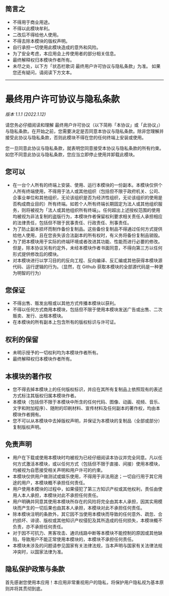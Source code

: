 ## 简言之

- 不得用于商业用途。
- 不得以此模块牟利。
- 二改后不得给他人使用。
- 不得去除本模块的版权声明。
- 自行承担一切使用此模块造成的意外和风险。
- 为了安全考虑，本应用会上传使用者的部分相关信息。
- 最终解释权归本模块作者所有。
- 未尽之处，以下方「状态栏歌词 最终用户许可协议与隐私条款」为准。
如果您还有疑问，请阅读下方文本。

---

# 最终用户许可协议与隐私条款

*版本 1.1.1 (2022.1.12)*

请您务必仔细阅读和理解 最终用户许可协议（以下简称「本协议」或「此协议」）与隐私条款。在开始之前，您需要决定是否同意本协议与隐私条款。除非您理解并接受此协议与隐私条款，否则此模块不得在您的任何终端上安装或使用。

您一旦同意此协议与隐私条款，就表明您同意接受本协议与隐私条款的所有约束。如您不同意此协议与隐私条款，您应当立即停止使用并卸载此模块。

## 您可以

- 在一台个人所有的终端上安装、使用、运行本模块的一份副本。本模块仅供个人所有终端使用，不得用于法人或其他组织（包括但不限于政府机关、公司、企事业单位和其他组织，无论该组织是否为经济性组织，无论该组织的使用是否构成商业目的）所有终端。如若个人所有终端长期固定为法人或其他组织服务，则将被视为「法人或其他组织所有终端」。任何超出上述授权范围的使用均被视为非法复制的盗版行为，本模块作者保留权利要求相关责任人承担相应的法律责任，包括但不限于民事责任、行政责任、刑事责任。
- 为了防止副本损坏而制作备份复制品。这些备份复制品不得通过任何方式提供给他人使用，且在您丧失该合法副本的所有权时，有义务将备份复制品销毁。
- 为了把本模块用于实际的终端环境或者改进其功能、性能而进行必要的修改。但是，除本协议另有约定外，未经本模块作者书面同意，不得向第三方以任何形式提供修改后的模块。
- 对本模块进行以学习目的的反向工程、反向编译、反汇编或其他获得本模块源代码、运行逻辑的行为。（显然，在 Github 获取本模块的全部源代码是一种更为明智的行为）

## 您保证

- 不得出售、贩发出租或以其他方式传播本模块以获利。
- 不得以任何方式商用本模块，包括但不限于使用本模块发送广告或出售、二次贩卖、发行、出租本模块。
- 在本模块的所有副本上包含所有的版权标识与许可证。

## 权利的保留

- 未明示授予的一切权利均为本模块作者所有。
- 最终解释权归本模块作者所有。

## 本模块的著作权

- 您不得去掉本模块上的任何版权标识，并应在其所有复制品上依照现有的表述方式标注其版权归属本模块作者。
- 本模块（包括但不限于本模块中所含的任何代码、图像、动画、视频、音乐、文字和附加程序）、随附的印刷材料、宣传材料及任何副本的著作权，均由本模块作者拥有。
- 您不可以从本模块中去掉版权声明，并保证为本模块的复制品（全部或部分）复制版权声明。

## 免责声明

- 用户在下载或使用本模块时均被视为已经仔细阅读本协议并完全同意。凡以任何方式激活本模块，或以任何方式（包括但不限于直接、间接）使用本模块，均被视为自愿接受相关声明和用户许可的约束。
- 本模块仅供用户做测试或娱乐使用，不得用于非法用途；一切自行用于其它用途的用户，本模块概不承担任何责任。
- 用户使用本模块的过程中，如果侵犯了第三方知识产权或其他权利，责任由使用人本人承担，本模块对此不承担任何责任。
- 用户明确并同意其使用本模块所存在的风险将完全由其本人承担，因其实用模块而产生的一切后果也由其本人承担，本模块对此不承担任何责任。
- 除本模块注明的条款外，其它因不当使用本模块而导致的任何意外、疏忽、合约损坏、诽谤、版权或其他知识产权侵犯及其所造成的任何损失，本模块概不负责，亦不承担任何责任。
- 对于因不可抗力、黑客攻击、通讯线路中断等本模块不能控制的原因或其他缺陷，导致用户不能正常使用本模块的，本模块不承担任何责任。
- 本模块未涉及的问题请参见国家有关法律法规，当本声明与国家有关法律法规冲突时，以国家法律为准。

## 隐私保护政策与条款

首先感谢您使用本应用！本应用非常重视用户的隐私，将保护用户隐私视为基本原则并将其贯彻到底。


